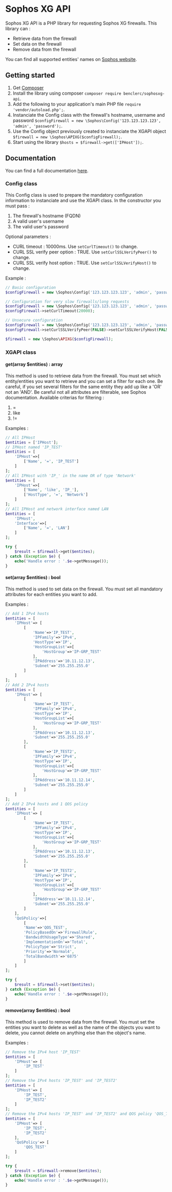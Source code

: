 # Sophos XG API

Sophos XG API is a PHP library for requesting Sophos XG firewalls. This library can :

* Retrieve data from the firewall
* Set data on the firewall
* Remove data from the firewall

You can find all supported entities' names on [Sophos website](https://docs.sophos.com/nsg/sophos-firewall/18.0/API/index.html).

## Getting started

1. Get [Composer](http://getcomposer.org/)
2. Install the library using composer `composer require benclerc/sophosxg-api`.
3. Add the following to your application's main PHP file `require 'vendor/autoload.php';`.
4. Instanciate the Config class with the firewall's hostname, username and password `$configFirewall = new \Sophos\Config('123.123.123.123', 'admin', 'password');`.
5. Use the Config object previously created to instanciate the XGAPI object `$firewall = new \Sophos\APIXG($configFirewall);`.
6. Start using the library `$hosts = $firewall->get(['IPHost']);`.

## Documentation

You can find a full documentation [here](https://benclerc.github.io/SophosXGAPI/).

### Config class

This Config class is used to prepare the mandatory configuration information to instanciate and use the XGAPI class. In the constructor you must pass :

1. The firewall's hostname (FQDN)
2. A valid user's username
3. The valid user's password

Optional parameters :

* CURL timeout : 10000ms. Use `setCurlTimeout()` to change.
* CURL SSL verify peer option : TRUE. Use `setCurlSSLVerifyPeer()` to change.
* CURL SSL verify host option : TRUE. Use `setCurlSSLVerifyHost()` to change.

Example :

```php
// Basic configuration
$configFirewall = new \Sophos\Config('123.123.123.123', 'admin', 'password');

// Configuration for very slow firewalls/long requests
$configFirewall = new \Sophos\Config('123.123.123.123', 'admin', 'password');
$configFirewall->setCurlTimeout(20000);

// Unsecure configuration
$configFirewall = new \Sophos\Config('123.123.123.123', 'admin', 'password');
$configFirewall->setCurlSSLVerifyPeer(FALSE)->setCurlSSLVerifyHost(FALSE);

$firewall = new \Sophos\APIXG($configFirewall);
```


### XGAPI class

#### get(array $entities) : array

This method is used to retrieve data from the firewall. You must set which entity/entities you want to retrieve and you can set a filter for each one. Be careful, if you set several filters for the same entity they add up like a 'OR' not an 'AND'. Be careful not all attributes are filterable, see Sophos documentation. Available criterias for filtering :

1. =
2. like
3. !=

Examples :

```php
// All IPHost
$entities = ['IPHost'];
// IPHost named 'IP_TEST'
$entities = [
	'IPHost'=>[
		['Name', '=', 'IP_TEST']
	]
];
// All IPHost with 'IP_' in the name OR of type 'Network' 
$entities = [
	'IPHost'=>[
		['Name', 'like', 'IP_'],
		['HostType', '=', 'Network']
	]
];
// All IPHost and network interface named LAN
$entities = [
	'IPHost',
	'Interface'=>[
		['Name', '=', 'LAN']
	]
];

try {
	$result = $firewall->get($entites);
} catch (Exception $e) {
	echo('Handle error : '.$e->getMessage());
}
```

#### set(array $entities) : bool

This method is used to set data on the firewall. You must set all mandatory attributes for each entities you want to add.

Examples :

```php
// Add 1 IPv4 hosts
$entities = [
	'IPHost'=> [
		[
			'Name'=>'IP_TEST',
			'IPFamily'=>'IPv4',
			'HostType'=>'IP',
			'HostGroupList'=>[
				'HostGroup'=>'IP-GRP_TEST'
			],
			'IPAddress'=>'10.11.12.13',
			'Subnet'=>'255.255.255.0'
		]
	]
];
// Add 2 IPv4 hosts
$entities = [
	'IPHost'=> [
		[
			'Name'=>'IP_TEST',
			'IPFamily'=>'IPv4',
			'HostType'=>'IP',
			'HostGroupList'=>[
				'HostGroup'=>'IP-GRP_TEST'
			],
			'IPAddress'=>'10.11.12.13',
			'Subnet'=>'255.255.255.0'
		],
		[
			'Name'=>'IP_TEST2',
			'IPFamily'=>'IPv4',
			'HostType'=>'IP',
			'HostGroupList'=>[
				'HostGroup'=>'IP-GRP_TEST'
			],
			'IPAddress'=>'10.11.12.14',
			'Subnet'=>'255.255.255.0'
		]
	]
];
// Add 2 IPv4 hosts and 1 QOS policy
$entities = [
	'IPHost'=> [
		[
			'Name'=>'IP_TEST',
			'IPFamily'=>'IPv4',
			'HostType'=>'IP',
			'HostGroupList'=>[
				'HostGroup'=>'IP-GRP_TEST'
			],
			'IPAddress'=>'10.11.12.13',
			'Subnet'=>'255.255.255.0'
		],
		[
			'Name'=>'IP_TEST2',
			'IPFamily'=>'IPv4',
			'HostType'=>'IP',
			'HostGroupList'=>[
				'HostGroup'=>'IP-GRP_TEST'
			],
			'IPAddress'=>'10.11.12.14',
			'Subnet'=>'255.255.255.0'
		]
	],
	'QoSPolicy'=>[
		[
		'Name'=>'QOS_TEST',
		'PolicyBasedOn'=>'FirewallRule',
		'BandwidthUsageType'=>'Shared',
		'ImplementationOn'=>'Total',
		'PolicyType'=>'Strict',
		'Priority'=>'Normal4',
		'TotalBandwidth'=>'6875'
		]
	]
];

try {
	$result = $firewall->set($entites);
} catch (Exception $e) {
	echo('Handle error : '.$e->getMessage());
}
```

#### remove(array $entities) : bool

This method is used to remove data from the firewall. You must set the entities you want to delete as well as the name of the objects you want to delete, you cannot delete on anything else than the object's name.

Examples :

```php
// Remove the IPv4 host 'IP_TEST'
$entities = [
	'IPHost'=> [
		'IP_TEST'
	]
];
// Remove the IPv4 hosts 'IP_TEST' and 'IP_TEST2'
$entities = [
	'IPHost'=> [
		'IP_TEST',
		'IP_TEST2'
	]
];
// Remove the IPv4 hosts 'IP_TEST' and 'IP_TEST2' and QOS policy 'QOS_TEST'
$entities = [
	'IPHost'=> [
		'IP_TEST',
		'IP_TEST2'
	],
	'QoSPolicy'=> [
		'QOS_TEST'
	]
];

try {
	$result = $firewall->remove($entites);
} catch (Exception $e) {
	echo('Handle error : '.$e->getMessage());
}
```




